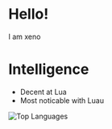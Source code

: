 # Hello!
I am xeno
# Intelligence
- Decent at Lua
- Most noticable with Luau

  
![Top Languages](https://github-readme-stats.vercel.app/api/top-langs/?username=XenoUndefined&theme=tokyonight)


